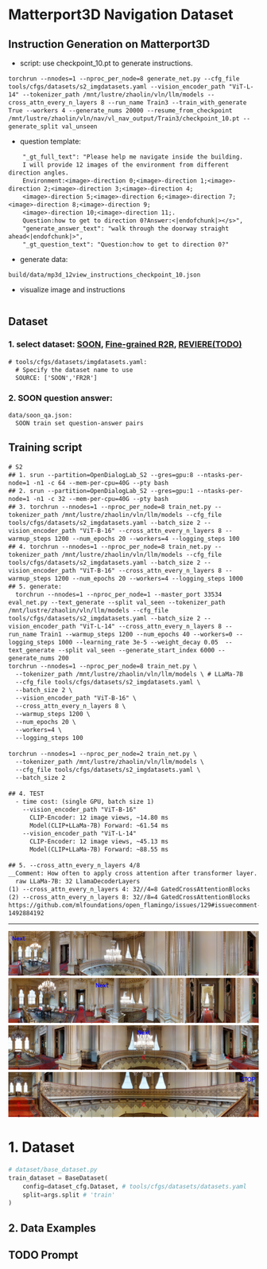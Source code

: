 # Matterport3D Navigation Dataset

## Instruction Generation on Matterport3D
- script: use checkpoint_10.pt to generate instructions.
```shell
torchrun --nnodes=1 --nproc_per_node=8 generate_net.py --cfg_file tools/cfgs/datasets/s2_imgdatasets.yaml --vision_encoder_path "ViT-L-14" --tokenizer_path /mnt/lustre/zhaolin/vln/llm/models --cross_attn_every_n_layers 8 --run_name Train3 --train_with_generate True --workers 4 --generate_nums 20000 --resume_from_checkpoint /mnt/lustre/zhaolin/vln/nav/vl_nav_output/Train3/checkpoint_10.pt --generate_split val_unseen
```
- question template:
```shell
    "_gt_full_text": "Please help me navigate inside the building. 
    I will provide 12 images of the environment from different direction angles.
    Environment:<image>-direction 0;<image>-direction 1;<image>-direction 2;<image>-direction 3;<image>-direction 4;
    <image>-direction 5;<image>-direction 6;<image>-direction 7;<image>-direction 8;<image>-direction 9;
    <image>-direction 10;<image>-direction 11;.
    Question:how to get to direction 0?Answer:<|endofchunk|></s>",
    "generate_answer_text": "walk through the doorway straight ahead<|endofchunk|>",
    "_gt_question_text": "Question:how to get to direction 0?"
```
- generate data:
```shell
build/data/mp3d_12view_instructions_checkpoint_10.json
```
- visualize image and instructions
```shell

```



## Dataset
### 1. select dataset: [SOON](https://scenario-oriented-object-navigation.github.io/), [Fine-grained R2R](https://github.com/YicongHong/Fine-Grained-R2R), [REVIERE(TODO)](https://yuankaiqi.github.io/REVERIE_Challenge/dataset.html)
```shell
# tools/cfgs/datasets/imgdatasets.yaml:
  # Specify the dataset name to use
  SOURCE: ['SOON','FR2R'] 
```

### 2. SOON question answer:
```shell
data/soon_qa.json:
  SOON train set question-answer pairs
```


## Training script
```shell
# S2
## 1. srun --partition=OpenDialogLab_S2 --gres=gpu:8 --ntasks-per-node=1 -n1 -c 64 --mem-per-cpu=40G --pty bash
## 2. srun --partition=OpenDialogLab_S2 --gres=gpu:1 --ntasks-per-node=1 -n1 -c 32 --mem-per-cpu=40G --pty bash
## 3. torchrun --nnodes=1 --nproc_per_node=8 train_net.py --tokenizer_path /mnt/lustre/zhaolin/vln/llm/models --cfg_file tools/cfgs/datasets/s2_imgdatasets.yaml --batch_size 2 --vision_encoder_path "ViT-B-16" --cross_attn_every_n_layers 8 --warmup_steps 1200 --num_epochs 20 --workers=4 --logging_steps 100
## 4. torchrun --nnodes=1 --nproc_per_node=8 train_net.py --tokenizer_path /mnt/lustre/zhaolin/vln/llm/models --cfg_file tools/cfgs/datasets/s2_imgdatasets.yaml --batch_size 2 --vision_encoder_path "ViT-B-16" --cross_attn_every_n_layers 8 --warmup_steps 1200 --num_epochs 20 --workers=4 --logging_steps 1000
## 5. generate:
  torchrun --nnodes=1 --nproc_per_node=1 --master_port 33534 eval_net.py --text_generate --split val_seen --tokenizer_path /mnt/lustre/zhaolin/vln/llm/models --cfg_file tools/cfgs/datasets/s2_imgdatasets.yaml --batch_size 2 --vision_encoder_path "ViT-L-14" --cross_attn_every_n_layers 8 --run_name Train1 --warmup_steps 1200 --num_epochs 40 --workers=0 --logging_steps 1000 --learning_rate 3e-5 --weight_decay 0.05  --text_generate --split val_seen --generate_start_index 6000 --generate_nums 200
torchrun --nnodes=1 --nproc_per_node=8 train_net.py \ 
  --tokenizer_path /mnt/lustre/zhaolin/vln/llm/models \ # LLaMa-7B
  --cfg_file tools/cfgs/datasets/s2_imgdatasets.yaml \
  --batch_size 2 \
  --vision_encoder_path "ViT-B-16" \
  --cross_attn_every_n_layers 8 \
  --warmup_steps 1200 \
  --num_epochs 20 \
  --workers=4 \
  --logging_steps 100
  
torchrun --nnodes=1 --nproc_per_node=2 train_net.py \
  --tokenizer_path /mnt/lustre/zhaolin/vln/llm/models \
  --cfg_file tools/cfgs/datasets/s2_imgdatasets.yaml \
  --batch_size 2

## 4. TEST
  - time cost: (single GPU, batch size 1)
    --vision_encoder_path "ViT-B-16"
      CLIP-Encoder: 12 image views, ~14.80 ms
      Model(CLIP+LLaMa-7B) Forward: ~61.54 ms
    --vision_encoder_path "ViT-L-14"
      CLIP-Encoder: 12 image views, ~45.13 ms
      Model(CLIP+LLaMa-7B) Forward: ~88.55 ms

## 5. --cross_attn_every_n_layers 4/8
__Comment: How often to apply cross attention after transformer layer. 
  raw LLaMa-7B: 32 LlamaDecoderLayers
(1) --cross_attn_every_n_layers 4: 32//4=8 GatedCrossAttentionBlocks
(2) --cross_attn_every_n_layers 8: 32//8=4 GatedCrossAttentionBlocks
https://github.com/mlfoundations/open_flamingo/issues/129#issuecomment-1492884192 
```

----

![Node1](./tests/imgs/1.png)
![Node2](./tests/imgs/2.png)
![Node3](./tests/imgs/3.png)
![Node4](./tests/imgs/4.png)

# 1. Dataset
```python
# dataset/base_dataset.py
train_dataset = BaseDataset(
    config=dataset_cfg.Dataset, # tools/cfgs/datasets/datasets.yaml
    split=args.split # 'train'
)
```

## 2. Data Examples


## TODO Prompt
